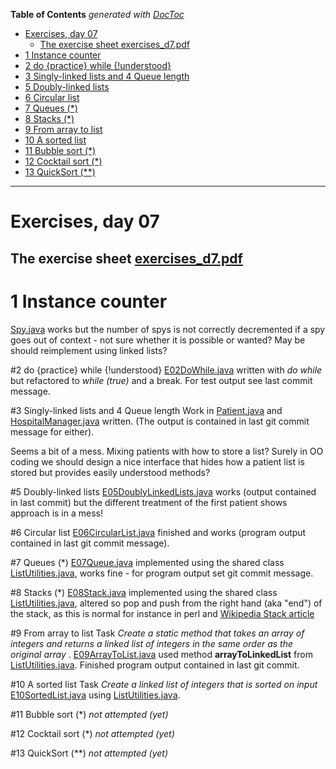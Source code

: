 **Table of Contents**  *generated with [DocToc](http://doctoc.herokuapp.com/)*

- [Exercises, day 07](#)
	- [The exercise sheet exercises_d7.pdf](#)
- [1 Instance counter](#)
- [2 do {practice} while {!understood}](#)
- [3 Singly-linked lists and 4 Queue length](#)
- [5 Doubly-linked lists](#)
- [6 Circular list](#)
- [7 Queues (*)](#)
- [8 Stacks (*)](#)
- [9 From array to list](#)
- [10 A sorted list](#)
- [11 Bubble sort (*)](#)
- [12 Cocktail sort (*)](#)
- [13 QuickSort (**)](#)

---------------------

# Exercises, day 07

## The exercise sheet [exercises_d7.pdf](exercises_d7.pdf) 


# 1 Instance counter
[Spy.java](Spy.java) works but the number of spys is not correctly decremented if a spy goes out
of context - not sure whether it is possible or wanted? May be should reimplement using linked lists?


#2 do {practice} while {!understood}
[E02DoWhile.java](E02DoWhile.java) written with *do while* but refactored to *while (true)*
and a break. For test output see last commit message.

#3 Singly-linked lists and 4 Queue length
Work in [Patient.java](Patient.java) and  [HospitalManager.java](HospitalManager.java) written.
(The output is contained in last git commit message for either). 

Seems a bit of a mess. Mixing patients with how to store a list? Surely in OO coding we should
design a nice interface that hides how a patient list is stored but provides easily understood
methods? 

#5 Doubly-linked lists
[E05DoublyLinkedLists.java](E05DoublyLinkedLists.java) works (output contained in
last commit) but the different treatment of the first patient shows approach is in a mess!

#6 Circular list
[E06CircularList.java](E06CircularList.java) finished and works (program output contained
in last git commit message).

#7 Queues (*)
[E07Queue.java](E07Queue.java) implemented using the shared class [ListUtilities.java](ListUtilities.java),
works fine - for program output set git commit message.

#8 Stacks (*)
[E08Stack.java](E08Stack.java) implemented using the shared class [ListUtilities.java](ListUtilities.java),
altered so pop and push from the right hand (aka "end") of the stack, as this is normal for instance
in perl and [Wikipedia Stack article](http://en.wikipedia.org/wiki/Stack_%28abstract_data_type%29)

#9 From array to list
Task *Create a static method that takes an array of integers and returns a linked list of integers in the same order as
the original array* . [E09ArrayToList.java](E09ArrayToList.java) used method **arrayToLinkedList** from
[ListUtilities.java](ListUtilities.java). Finished program output contained in last git commit.

#10 A sorted list
Task *Create a linked list of integers that is sorted on input* [E10SortedList.java](E10SortList.java) 
using [ListUtilities.java](ListUtilities.java).

#11 Bubble sort (*)
*not attempted (yet)*

#12 Cocktail sort (*)
*not attempted (yet)*

#13 QuickSort (**)
*not attempted (yet)*

